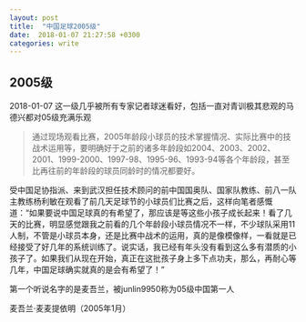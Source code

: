 ```yaml
---
layout: post
title:  "中国足球2005级"
date:  2018-01-07 21:27:58 +0300
categories: write
---
```


2005级
-

2018-01-07 这一级几乎被所有专家记者球迷看好，包括一直对青训极其悲观的马德兴都对05级充满乐观

>通过现场观看比赛，2005年龄段小球员的技术掌握情况、实际比赛中的技战术运用等，要明确好于之前的诸多年龄段如2004、2003、2002、2001、1999-2000、1997-98、1995-96、1993-94等各个年龄段，甚至比再往前的年龄段的球员同龄时的情况都要好。
>
受中国足协指派、来到武汉担任技术顾问的前中国国奥队、国家队教练、前八一队主教练杨利敏在观看了前几天足球节的小球员们比赛之后，这样向笔者感慨道：“如果要说中国足球真的有希望了，那应该是等这些小孩子成长起来！看了几天的比赛，明显感觉跟我之前看的几个年龄段小球员情况不一样，不少球队采用11人制，不管是小球员本身，还是比赛中战术的运用，真的是像模像样，一看就是已经接受了好几年的系统训练了。说实话，我已经有年头没有看到这么多有潜质的小孩子了。如果我们从现在开始，真正在这批孩子身上多下点功夫，那么，再耐心等几年，中国足球确实就真的是会有希望了！”

第一个听说名字的是麦吾兰，被junlin9950称为05级中国第一人

麦吾兰·麦麦提依明（2005年1月）



<!--end-->
